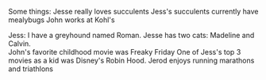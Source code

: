 Some things: Jesse really loves succulents
Jess's succulents currently have mealybugs
John works at Kohl's

Jess: I have a greyhound named Roman.
Jesse has two cats: Madeline and Calvin.  
John's favorite childhood movie was Freaky Friday
One of Jess's top 3 movies as a kid was Disney's Robin Hood.
Jerod enjoys running marathons and triathlons